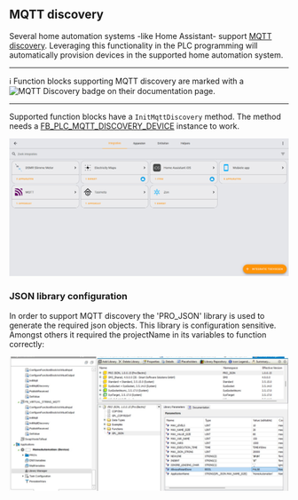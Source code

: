 ## **MQTT discovery**
Several home automation systems -like Home Assistant- support [MQTT discovery](https://www.home-assistant.io/integrations/mqtt/#mqtt-discovery). Leveraging this functionality in the PLC programming will automatically provision devices in the supported home automation system.

----------------------------

:information_source: Function blocks supporting MQTT discovery are marked with a ![MQTT Discovery](https://img.shields.io/badge/MQTT%20Discovery-brightgreen) badge on their documentation page.

----------------------------

Supported function blocks have a `InitMqttDiscovery` method. The method needs a [FB_PLC_MQTT_DISCOVERY_DEVICE](../FunctionBlocks/FB_PLC_MQTT_DISCOVERY_DEVICE.md) instance to work.

![MqttDiscoveryGif](../_img/MqttDiscovery.gif)


### JSON library configuration
In order to support MQTT discovery the 'PRO_JSON' library is used to generate the required json objects.
This library is configuration sensitive. Amongst others it required the projectName in its variables to function correctly:

![PRO_JSON lib config](../_img/json_pro_libConfig.jpg)  